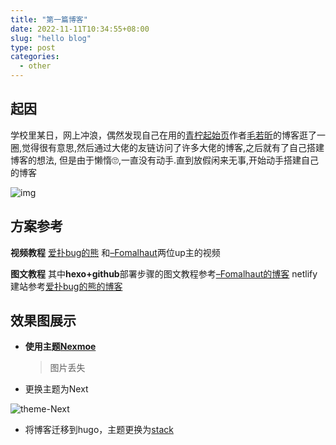 ```yaml
---
title: "第一篇博客"
date: 2022-11-11T10:34:55+08:00
slug: "hello blog"
type: post
categories:
  - other
---
```


## 起因

学校里某日，网上冲浪，偶然发现自己在用的[青柠起始页](https://limestart.cn/)作者[毛若昕](https://maorx.cn/)的博客逛了一圈,觉得很有意思,然后通过大佬的友链访问了许多大佬的博客,之后就有了自己搭建博客的想法, 但是由于懒惰🙄,一直没有动手.直到放假闲来无事,开始动手搭建自己的博客

![img](https://r2-img.lesx.top/1.png)

## 方案参考

**视频教程**
[爱扑bug的熊](https://www.bilibili.com/video/BV1qD4y1z783/?spm_id_from=333.337.search-card.all.click&vd_source=258020edca69c60087ab3235f74cfbbe) 和[–Fomalhaut](https://www.bilibili.com/video/BV1G84y1B7NH/?spm_id_from=333.788&vd_source=258020edca69c60087ab3235f74cfbbe)两位up主的视频

**图文教程**
其中**hexo+github**部署步骤的图文教程参考[–Fomalhaut的博客](https://www.fomal.cc/posts/e593433d.html)
netlify建站参考[爱扑bug的熊的博客](https://blog.cuijiacai.com/blog-building/)

## 效果图展示

- **使用主题[Nexmoe](https://github.com/theme-nexmoe/hexo-theme-nexmoe)**

  > 图片丢失

- 更换主题为Next

![theme-Next](https://r2-img.lesx.top/theme-Next.webp)

* 将博客迁移到hugo，主题更换为[stack](https://stack.jimmycai.com/)
